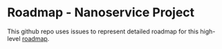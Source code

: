 # Roadmap - Nanoservice Project

This github repo uses issues to represent detailed roadmap for this high-level
[roadmap](https://nanoservice.github.io/goals).

